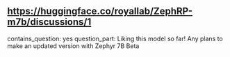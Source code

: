 ## https://huggingface.co/royallab/ZephRP-m7b/discussions/1

contains_question: yes
question_part: Liking this model so far! Any plans to make an updated version with Zephyr 7B Beta